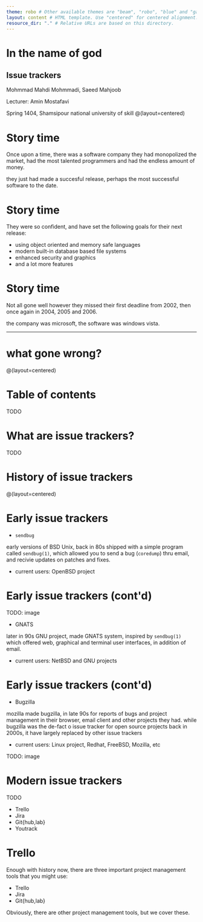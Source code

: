 ```yaml
---
theme: robo # Other available themes are "beam", "robo", "blue" and "gaia"
layout: content # HTML template. Use "centered" for centered alignment.
resource_dir: "." # Relative URLs are based on this directory.
---
```


# In the name of god

## Issue trackers

Mohmmad Mahdi Mohmmadi,
Saeed Mahjoob

Lecturer: Amin Mostafavi 

Spring 1404, Shamsipour national university of skill 
@(layout=centered)

# Story time
Once upon a time, there was a software company
they had monopolized the market, had the most talented programmers
and had the endless amount of money.

they just had made a succesful release,
perhaps the most successful software to the date.


# Story time
They were so confident, and have set the following goals for
their next release:

- using object oriented and memory safe languages
- modern built-in database based file systems
- enhanced security and graphics
- and a lot more features

# Story time
Not all gone well however
they missed their first deadline from 2002,
then once again in 2004, 2005 and 2006.

the company was microsoft, the software was windows vista.

---

# what gone wrong?
@(layout=centered)


# Table of contents
TODO

# What are issue trackers?
TODO

# History of issue trackers
@(layout=centered)

# Early issue trackers
- `sendbug`

early versions of BSD Unix, back in 80s shipped with a simple program called `sendbug(1)`, which allowed you to send a bug (`coredump`) thru email, and recivie updates
on patches and fixes.

- current users: OpenBSD project

# Early issue trackers (cont'd)

TODO: image

- GNATS

later in 90s GNU project, made GNATS system, inspired by `sendbug(1)` which offered web, graphical and terminal user interfaces, in addition of email.

- current users: NetBSD and GNU projects

# Early issue trackers (cont'd)
- Bugzilla

mozilla made bugzilla, in late 90s for reports of bugs and project management in their browser, email client and other projects they had. while bugzilla was the de-fact
o issue tracker for open source projects back in 2000s, it have largely replaced by other issue trackers

- current users: Linux project, Redhat, FreeBSD, Mozilla, etc

TODO: image

# Modern issue trackers
TODO

- Trello
- Jira
- Git{hub,lab}
- Youtrack

# Trello
Enough with history now, there are three important project management tools that you might use:

- Trello
- Jira
- Git{hub,lab}

Obviously, there are other project management tools, but we cover these.
